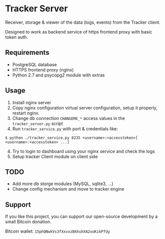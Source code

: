 Tracker Server
==============

Receiver, storage & viewer of the data (logs, events) from the Tracker client.

Designed to work as backend service of https frontend proxy with basic token auth.

Requirements
------------

* PostgreSQL database
* HTTPS frontend proxy (nginx)
* Python 2.7 and psycopg2 module with extras

Usage
-----

1. Install nginx server
2. Copy nginx configuration virtual server configuration, setup it properly, restart nginx.
3. Change db connection `CHANGEME_*` access values in the `tracker_server.py` script
3. Run `tracker_service.py` with port & credentials like:
  ```
  $ python ./tracker_service.py 8235 <username>:<accesstoken>[ <username>:<accesstoken> ...]
  ```
4. Try to login to dashboard using your nginx service and check the logs
5. Setup tracker Client module on client side

TODO
----

* Add more db storge modules (MySQL, sqlite3, ...)
* Change config mechanism and move to tracker engine

Support
-------
If you like this project, you can support our open-source development by a small Bitcoin donation.

Bitcoin wallet: `15phQNwkVs3fXxvxzBkhuhXA2xoKikPfUy`
